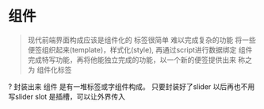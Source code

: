 # 组件
> 现代前端界面构成应该是组件化的
    标签很简单 难以完成复杂的功能
    将一些便签组织起来(template)，样式化(style), 再通过script进行数据绑定
    组件完成特写功能，再将他能独立完成的功能，以一个新的便签提供出来
    称之为  组件化标签

<slide>
</slide>
? 封装出来
 组件 是有一堆标签或字组件构成。
 只要封装好了slider 以后再也不用写slider
 slot 是插槽，可以让外界传入
 
